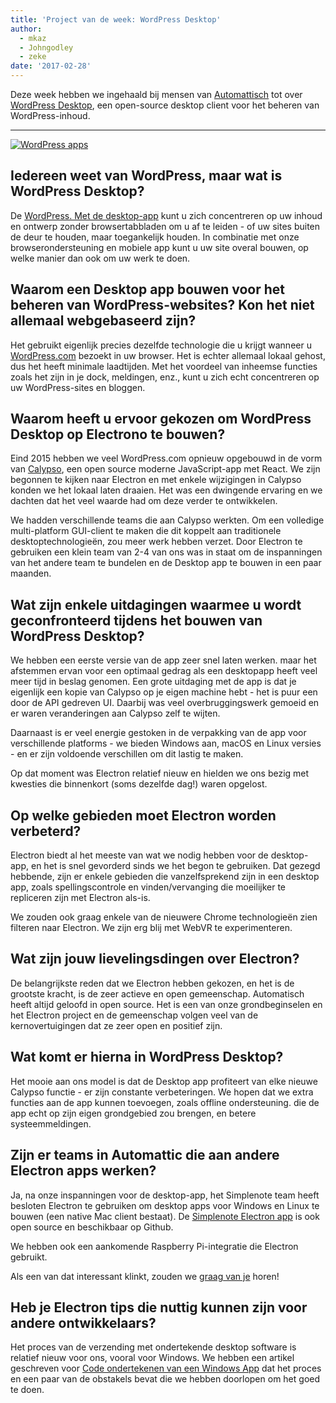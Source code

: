```yaml
---
title: 'Project van de week: WordPress Desktop'
author:
  - mkaz
  - Johngodley
  - zeke
date: '2017-02-28'
---
```


Deze week hebben we ingehaald bij mensen van [Automattisch](https://automattic.com/) tot over [WordPress Desktop](https://apps.wordpress.com/desktop/), een open-source desktop client voor het beheren van WordPress-inhoud.

---

[![WordPress apps](https://cloud.githubusercontent.com/assets/2289/23391881/ea54d52e-fd2c-11e6-86ec-98fe466d5c5c.gif)](https://apps.wordpress.com/desktop/)

## Iedereen weet van WordPress, maar wat is WordPress Desktop?

De [WordPress. Met de desktop-app](https://apps.wordpress.com/desktop/) kunt u zich concentreren op uw inhoud en ontwerp zonder browsertabbladen om u af te leiden - of uw sites buiten de deur te houden, maar toegankelijk houden. In combinatie met onze browserondersteuning en mobiele app kunt u uw site overal bouwen, op welke manier dan ook om uw werk te doen.

## Waarom een Desktop app bouwen voor het beheren van WordPress-websites? Kon het niet allemaal webgebaseerd zijn?

Het gebruikt eigenlijk precies dezelfde technologie die u krijgt wanneer u [WordPress.com](https://wordpress.com) bezoekt in uw browser. Het is echter allemaal lokaal gehost, dus het heeft minimale laadtijden. Met het voordeel van inheemse functies zoals het zijn in je dock, meldingen, enz., kunt u zich echt concentreren op uw WordPress-sites en bloggen.

## Waarom heeft u ervoor gekozen om WordPress Desktop op Electrono te bouwen?

Eind 2015 hebben we veel WordPress.com opnieuw opgebouwd in de vorm van [Calypso](https://github.com/automattic/wp-calypso), een open source moderne JavaScript-app met React. We zijn begonnen te kijken naar Electron en met enkele wijzigingen in Calypso konden we het lokaal laten draaien. Het was een dwingende ervaring en we dachten dat het veel waarde had om deze verder te ontwikkelen.

We hadden verschillende teams die aan Calypso werkten. Om een volledige multi-platform GUI-client te maken die dit koppelt aan traditionele desktoptechnologieën, zou meer werk hebben verzet. Door Electron te gebruiken een klein team van 2-4 van ons was in staat om de inspanningen van het andere team te bundelen en de Desktop app te bouwen in een paar maanden.

## Wat zijn enkele uitdagingen waarmee u wordt geconfronteerd tijdens het bouwen van WordPress Desktop?

We hebben een eerste versie van de app zeer snel laten werken. maar het afstemmen ervan voor een optimaal gedrag als een desktopapp heeft veel meer tijd in beslag genomen. Een grote uitdaging met de app is dat je eigenlijk een kopie van Calypso op je eigen machine hebt - het is puur een door de API gedreven UI. Daarbij was veel overbruggingswerk gemoeid en er waren veranderingen aan Calypso zelf te wijten.

Daarnaast is er veel energie gestoken in de verpakking van de app voor verschillende platforms - we bieden Windows aan, macOS en Linux versies - en er zijn voldoende verschillen om dit lastig te maken.

Op dat moment was Electron relatief nieuw en hielden we ons bezig met kwesties die binnenkort (soms dezelfde dag!) waren opgelost.

## Op welke gebieden moet Electron worden verbeterd?

Electron biedt al het meeste van wat we nodig hebben voor de desktop-app, en het is snel gevorderd sinds we het begon te gebruiken. Dat gezegd hebbende, zijn er enkele gebieden die vanzelfsprekend zijn in een desktop app, zoals spellingscontrole en vinden/vervanging die moeilijker te repliceren zijn met Electron als-is.

We zouden ook graag enkele van de nieuwere Chrome technologieën zien filteren naar Electron. We zijn erg blij met WebVR te experimenteren.

## Wat zijn jouw lievelingsdingen over Electron?

De belangrijkste reden dat we Electron hebben gekozen, en het is de grootste kracht, is de zeer actieve en open gemeenschap. Automatisch heeft altijd geloofd in open source. Het is een van onze grondbeginselen en het Electron project en de gemeenschap volgen veel van de kernovertuigingen dat ze zeer open en positief zijn.

## Wat komt er hierna in WordPress Desktop?

Het mooie aan ons model is dat de Desktop app profiteert van elke nieuwe Calypso functie - er zijn constante verbeteringen. We hopen dat we extra functies aan de app kunnen toevoegen, zoals offline ondersteuning. die de app echt op zijn eigen grondgebied zou brengen, en betere systeemmeldingen.

## Zijn er teams in Automattic die aan andere Electron apps werken?

Ja, na onze inspanningen voor de desktop-app, het Simplenote team heeft besloten Electron te gebruiken om desktop apps voor Windows en Linux te bouwen (een native Mac client bestaat). De [Simplenote Electron app](https://github.com/Automattic/simplenote-electron) is ook open source en beschikbaar op Github.

We hebben ook een aankomende Raspberry Pi-integratie die Electron gebruikt.

Als een van dat interessant klinkt, zouden we [graag van je](https://automattic.com/work-with-us/) horen!

## Heb je Electron tips die nuttig kunnen zijn voor andere ontwikkelaars?

Het proces van de verzending met ondertekende desktop software is relatief nieuw voor ons, vooral voor Windows. We hebben een artikel geschreven voor [Code ondertekenen van een Windows App](https://mkaz.blog/code/code-signing-a-windows-application/) dat het proces en een paar van de obstakels bevat die we hebben doorlopen om het goed te doen.

